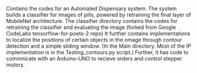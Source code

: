 Contains the codes for an Automated Dispensary system.
The system builds a classifier for images of pills, powered by retraining the final layer of MobileNet architecture.
The classifier directory contains the codes for retraining the classifier and evaluating the image (forked from Google CodeLabs tensorflow-for-poets-2 repo)
It further contains implementations to localize the positions of certain objects in the omage through contour detection and a simple sliding window. (In the Main directory. Most of the IP implementation is in the Testing_contours.py script.)
Further, it has code to commnicate with an Arduino-UNO to recieve orders and control stepper motors.
